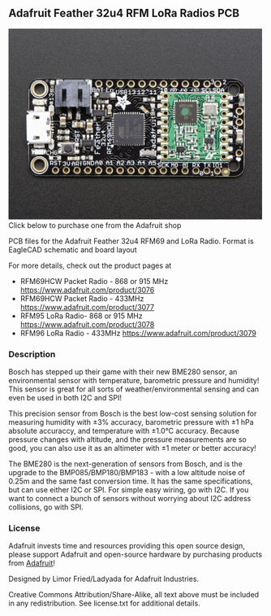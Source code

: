 ## Adafruit Feather 32u4 RFM LoRa Radios PCB

<img src="assets/image.jpg?raw=true" width="500px"><br/>
Click below to purchase one from the Adafruit shop

PCB files for the Adafruit Feather 32u4 RFM69 and LoRa Radio. Format is EagleCAD schematic and board layout

For more details, check out the product pages at
* RFM69HCW Packet Radio - 868 or 915 MHz https://www.adafruit.com/product/3076
* RFM69HCW Packet Radio - 433MHz https://www.adafruit.com/product/3077
* RFM95 LoRa Radio- 868 or 915 MHz https://www.adafruit.com/product/3078
* RFM96 LoRa Radio - 433MHz https://www.adafruit.com/product/3079

### Description

Bosch has stepped up their game with their new BME280 sensor, an environmental sensor with temperature, barometric pressure and humidity! This sensor is great for all sorts of weather/environmental sensing and can even be used in both I2C and SPI!

This precision sensor from Bosch is the best low-cost sensing solution for measuring humidity with ±3% accuracy, barometric pressure with ±1 hPa absolute accuraccy, and temperature with ±1.0°C accuracy. Because pressure changes with altitude, and the pressure measurements are so good, you can also use it as an altimeter with  ±1 meter or better accuracy!

The BME280 is the next-generation of sensors from Bosch, and is the upgrade to the BMP085/BMP180/BMP183 - with a low altitude noise of 0.25m and the same fast conversion time. It has the same specifications, but can use either I2C or SPI. For simple easy wiring, go with I2C. If you want to connect a bunch of sensors without worrying about I2C address collisions, go with SPI.

### License

Adafruit invests time and resources providing this open source design, please support Adafruit and open-source hardware by purchasing products from [Adafruit](https://www.adafruit.com)!

Designed by Limor Fried/Ladyada for Adafruit Industries.

Creative Commons Attribution/Share-Alike, all text above must be included in any redistribution. See license.txt for additional details.
